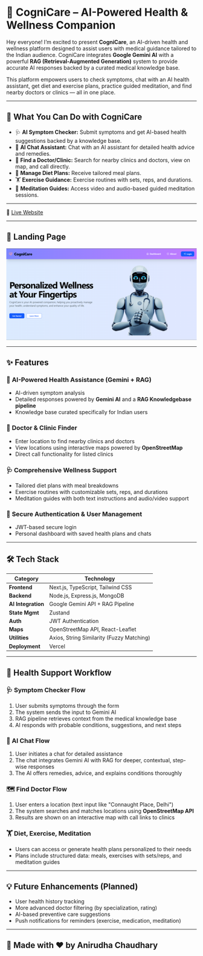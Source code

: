 # 🧠 **CogniCare – AI-Powered Health & Wellness Companion**

Hey everyone! I’m excited to present **CogniCare**, an AI-driven health and wellness platform designed to assist users with medical guidance tailored to the Indian audience. CogniCare integrates **Google Gemini AI** with a powerful **RAG (Retrieval-Augmented Generation)** system to provide accurate AI responses backed by a curated medical knowledge base.

This platform empowers users to check symptoms, chat with an AI health assistant, get diet and exercise plans, practice guided meditation, and find nearby doctors or clinics — all in one place.

---

## 🚀 What You Can Do with CogniCare

- 🩺 **AI Symptom Checker:** Submit symptoms and get AI-based health suggestions backed by a knowledge base.
- 💬 **AI Chat Assistant:** Chat with an AI assistant for detailed health advice and remedies.
- 🏥 **Find a Doctor/Clinic:** Search for nearby clinics and doctors, view on map, and call directly.
- 🥗 **Manage Diet Plans:** Receive tailored meal plans.
- 🏋️ **Exercise Guidance:** Exercise routines with sets, reps, and durations.
- 🧘 **Meditation Guides:** Access video and audio-based guided meditation sessions.

---

🔗 [Live Website](https://cogni-care-front.vercel.app)

---
## 📸 Landing Page 
![CogniCare Demo-Landing Page](assets/HomePage.png)  

---

## ✨ Features

### 🤖 **AI-Powered Health Assistance (Gemini + RAG)**
- AI-driven symptom analysis
- Detailed responses powered by **Gemini AI** and a **RAG Knowledgebase pipeline**
- Knowledge base curated specifically for Indian users

### 📍 **Doctor & Clinic Finder**
- Enter location to find nearby clinics and doctors
- View locations using interactive maps powered by **OpenStreetMap**
- Direct call functionality for listed clinics

### 🩺 **Comprehensive Wellness Support**
- Tailored diet plans with meal breakdowns
- Exercise routines with customizable sets, reps, and durations
- Meditation guides with both text instructions and audio/video support

### 🔐 **Secure Authentication & User Management**
- JWT-based secure login
- Personal dashboard with saved health plans and chats

---

## 🛠️ Tech Stack

| Category         | Technology                                       |
| ---------------- | ------------------------------------------------ |
| **Frontend**     | Next.js, TypeScript, Tailwind CSS                |
| **Backend**      | Node.js, Express.js, MongoDB                     |
| **AI Integration** | Google Gemini API + RAG Pipeline               |
| **State Mgmt**   | Zustand                                          |
| **Auth**         | JWT Authentication                               |
| **Maps**         | OpenStreetMap API, React-Leaflet                 |
| **Utilities**    | Axios, String Similarity (Fuzzy Matching)        |
| **Deployment**   | Vercel                                           |

---

## 🔄 Health Support Workflow

### 🩺 Symptom Checker Flow
1. User submits symptoms through the form
2. The system sends the input to Gemini AI
3. RAG pipeline retrieves context from the medical knowledge base
4. AI responds with probable conditions, suggestions, and next steps

### 💬 AI Chat Flow
1. User initiates a chat for detailed assistance
2. The chat integrates Gemini AI with RAG for deeper, contextual, step-wise responses
3. The AI offers remedies, advice, and explains conditions thoroughly

### 🗺️ Find Doctor Flow
1. User enters a location (text input like "Connaught Place, Delhi")
2. The system searches and matches locations using **OpenStreetMap API**
3. Results are shown on an interactive map with call links to clinics

### 🏋️ Diet, Exercise, Meditation
- Users can access or generate health plans personalized to their needs
- Plans include structured data: meals, exercises with sets/reps, and meditation guides

---


## 💡 Future Enhancements (Planned)
- User health history tracking
- More advanced doctor filtering (by specialization, rating)
- AI-based preventive care suggestions
- Push notifications for reminders (exercise, medication, meditation)

---

## 🙌 Made with ❤️ by **Anirudha Chaudhary**